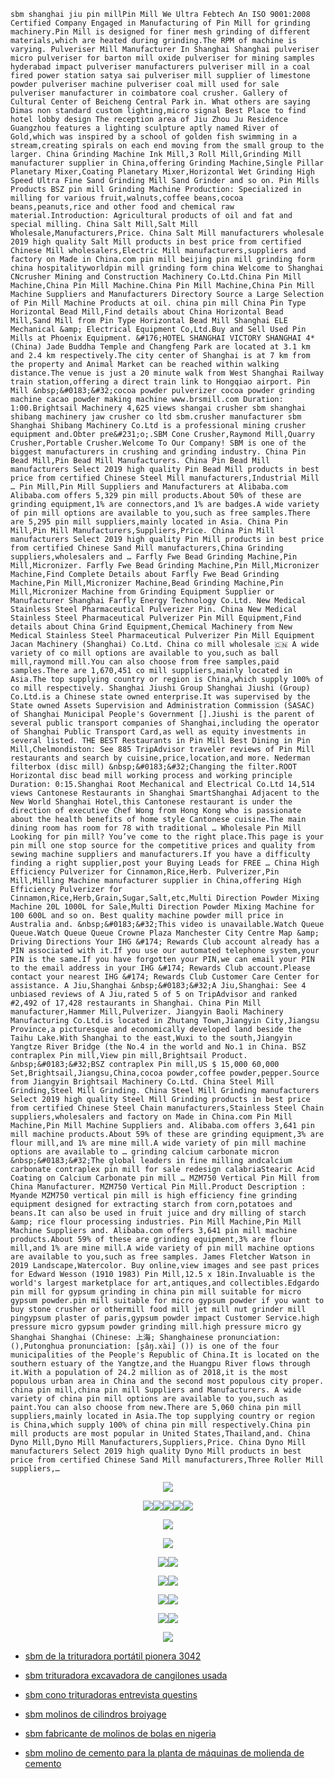 
```
sbm shanghai jiu pin millPin Mill We Ultra Febtech An ISO 9001:2008 Certified Company Engaged in Manufacturing of Pin Mill for grinding machinery.Pin Mill is designed for finer mesh grinding of different materials,which are heated during grinding.The RPM of machine is varying. Pulveriser Mill Manufacturer In Shanghai Shanghai pulveriser micro pulveriser for barton mill oxide pulveriser for mining samples hyderabad impact pulveriser manufacturers pulveriser mill in a coal fired power station satya sai pulveriser mill supplier of limestone powder pulveriser machine pulveriser coal mill used for sale pulveriser manufacturer in coimbatore coal crusher. Gallery of Cultural Center of Beicheng Central Park in. What others are saying Dimas non standard custom lighting,micro signal Best Place to find hotel lobby design The reception area of Jiu Zhou Ju Residence Guangzhou features a lighting sculpture aptly named River of Gold,which was inspired by a school of golden fish swimming in a stream,creating spirals on each end moving from the small group to the larger. China Grinding Machine Ink Mill,3 Roll Mill,Grinding Mill manufacturer supplier in China,offering Grinding Machine,Single Pillar Planetary Mixer,Coating Planetary Mixer,Horizontal Wet Grinding High Speed Ultra Fine Sand Grinding Mill Sand Grinder and so on. Pin Mills Products BSZ pin mill Grinding Machine Production: Specialized in milling for various fruit,walnuts,coffee beans,cocoa beans,peanuts,rice and other food and chemical raw material.Introduction: Agricultural products of oil and fat and special milling. China Salt Mill,Salt Mill Wholesale,Manufacturers,Price. China Salt Mill manufacturers wholesale 2019 high quality Salt Mill products in best price from certified Chinese Mill wholesalers,Electric Mill manufacturers,suppliers and factory on Made in China.com pin mill beijing pin mill grinding form china hospitalityworldpin mill grinding form china Welcome to Shanghai CNcrusher Mining and Construction Machinery Co.Ltd.China Pin Mill Machine,China Pin Mill Machine.China Pin Mill Machine,China Pin Mill Machine Suppliers and Manufacturers Directory Source a Large Selection of Pin Mill Machine Products at oil. china pin mill China Pin Type Horizontal Bead Mill,Find details about China Horizontal Bead Mill,Sand Mill from Pin Type Horizontal Bead Mill Shanghai ELE Mechanical &amp; Electrical Equipment Co,Ltd.Buy and Sell Used Pin Mills at Phoenix Equipment. &#176;HOTEL SHANGHAI VICTORY SHANGHAI 4* (China) Jade Buddha Temple and Changfeng Park are located at 3.1 km and 2.4 km respectively.The city center of Shanghai is at 7 km from the property and Animal Market can be reached within walking distance.The venue is just a 20 minute walk from West Shanghai Railway train station,offering a direct train link to Hongqiao airport. Pin Mill &nbsp;&#0183;&#32;cocoa powder pulverizer cocoa powder grinding machine cacao powder making machine www.brsmill.com Duration: 1:00.Brightsail Machinery 4,625 views shangai crusher sbm shanghai shibang machinery jaw crusher co ltd sbm.crusher manufacturer sbm Shanghai Shibang Machinery Co.Ltd is a professional mining crusher equipment and.Obter pre&#231;o;.SBM Cone Crusher,Raymond Mill,Quarry Crusher,Portable Crusher.Welcome To Our Company! SBM is one of the biggest manufacturers in crushing and grinding industry. China Pin Bead Mill,Pin Bead Mill Manufacturers. China Pin Bead Mill manufacturers Select 2019 high quality Pin Bead Mill products in best price from certified Chinese Steel Mill manufacturers,Industrial Mill … Pin Mill,Pin Mill Suppliers and Manufacturers at Alibaba.com Alibaba.com offers 5,329 pin mill products.About 50% of these are grinding equipment,1% are connectors,and 1% are badges.A wide variety of pin mill options are available to you,such as free samples.There are 5,295 pin mill suppliers,mainly located in Asia. China Pin Mill,Pin Mill Manufacturers,Suppliers,Price. China Pin Mill manufacturers Select 2019 high quality Pin Mill products in best price from certified Chinese Sand Mill manufacturers,China Grinding suppliers,wholesalers and … Farfly Fwe Bead Grinding Machine,Pin Mill,Micronizer. Farfly Fwe Bead Grinding Machine,Pin Mill,Micronizer Machine,Find Complete Details about Farfly Fwe Bead Grinding Machine,Pin Mill,Micronizer Machine,Bead Grinding Machine,Pin Mill,Micronizer Machine from Grinding Equipment Supplier or Manufacturer Shanghai Farfly Energy Technology Co.Ltd. New Medical Stainless Steel Pharmaceutical Pulverizer Pin. China New Medical Stainless Steel Pharmaceutical Pulverizer Pin Mill Equipment,Find details about China Grind Equipment,Chemical Machinery from New Medical Stainless Steel Pharmaceutical Pulverizer Pin Mill Equipment Jacan Machinery (Shanghai) Co.Ltd. China co mill wholesale 🇨🇳 A wide variety of co mill options are available to you,such as ball mill,raymond mill.You can also choose from free samples,paid samples.There are 1,670,451 co mill suppliers,mainly located in Asia.The top supplying country or region is China,which supply 100% of co mill respectively. Shanghai Jiushi Group Shanghai Jiushi (Group) Co.Ltd.is a Chinese state owned enterprise.It was supervised by the State owned Assets Supervision and Administration Commission (SASAC) of Shanghai Municipal People's Government [].Jiushi is the parent of several public transport companies of Shanghai,including the operator of Shanghai Public Transport Card,as well as equity investments in several listed. THE BEST Restaurants in Pin Mill Best Dining in Pin Mill,Chelmondiston: See 885 TripAdvisor traveler reviews of Pin Mill restaurants and search by cuisine,price,location,and more. Nederman filterbox (disc mill) &nbsp;&#0183;&#32;Changing the filter.ROOT Horizontal disc bead mill working process and working principle Duration: 0:15.Shanghai Root Mechanical and Electrical Co.Ltd 14,514 views Cantonese Restaurants in Shanghai SmartShanghai Adjacent to the New World Shanghai Hotel,this Cantonese restaurant is under the direction of executive Chef Wong from Hong Kong who is passionate about the health benefits of home style Cantonese cuisine.The main dining room has room for 78 with traditional … Wholesale Pin Mill Looking for pin mill? You’ve come to the right place.This page is your pin mill one stop source for the competitive prices and quality from sewing machine suppliers and manufacturers.If you have a difficulty finding a right supplier,post your Buying Leads for FREE … China High Efficiency Pulverizer for Cinnamon,Rice,Herb. Pulverizer,Pin Mill,Milling Machine manufacturer supplier in China,offering High Efficiency Pulverizer for Cinnamon,Rice,Herb,Grain,Sugar,Salt,etc,Multi Direction Powder Mixing Machine 20L 1000L for Sale,Multi Direction Powder Mixing Machine for 100 600L and so on. Best quality machine powder mill price in Australia and. &nbsp;&#0183;&#32;This video is unavailable.Watch Queue Queue.Watch Queue Queue Crowne Plaza Manchester City Centre Map &amp; Driving Directions Your IHG &#174; Rewards Club account already has a PIN associated with it.If you use our automated telephone system,your PIN is the same.If you have forgotten your PIN,we can email your PIN to the email address in your IHG &#174; Rewards Club account.Please contact your nearest IHG &#174; Rewards Club Customer Care Center for assistance. A Jiu,Shanghai &nbsp;&#0183;&#32;A Jiu,Shanghai: See 4 unbiased reviews of A Jiu,rated 5 of 5 on TripAdvisor and ranked #2,492 of 17,428 restaurants in Shanghai. China Pin Mill manufacturer,Hammer Mill,Pulverizer. Jiangyin Baoli Machinery Manufacturing Co.Ltd.is located in Zhutang Town,Jiangyin City,Jiangsu Province,a picturesque and economically developed land beside the Taihu Lake.With Shanghai to the east,Wuxi to the south,Jiangyin Yangtze River Bridge (the No.4 in the world and No.1 in China. BSZ contraplex Pin mill,View pin mill,Brightsail Product. &nbsp;&#0183;&#32;BSZ contraplex Pin mill,US $ 15,000 60,000 Set,Brightsail,Jiangsu,China,cocoa powder,coffee powder,pepper.Source from Jiangyin Brightsail Machinery Co.Ltd. China Steel Mill Grinding,Steel Mill Grinding. China Steel Mill Grinding manufacturers Select 2019 high quality Steel Mill Grinding products in best price from certified Chinese Steel Chain manufacturers,Stainless Steel Chain suppliers,wholesalers and factory on Made in China.com Pin Mill Machine,Pin Mill Machine Suppliers and. Alibaba.com offers 3,641 pin mill machine products.About 59% of these are grinding equipment,3% are flour mill,and 1% are mine mill.A wide variety of pin mill machine options are available to … grinding calcium carbonate micron &nbsp;&#0183;&#32;The global leaders in fine milling andcalcium carbonate contraplex pin mill for sale redesign calabriaStearic Acid Coating on Calcium Carbonate pin mill … MZM750 Vertical Pin Mill from China Manufacturer. MZM750 Vertical Pin Mill.Product Description : Myande MZM750 vertical pin mill is high efficiency fine grinding equipment designed for extracting starch from corn,potatoes and beans.It can also be used in fruit juice and dry milling of starch &amp; rice flour processing industries. Pin Mill Machine,Pin Mill Machine Suppliers and. Alibaba.com offers 3,641 pin mill machine products.About 59% of these are grinding equipment,3% are flour mill,and 1% are mine mill.A wide variety of pin mill machine options are available to you,such as free samples. James Fletcher Watson in 2019 Landscape,Watercolor. Buy online,view images and see past prices for Edward Wesson (1910 1983) Pin Mill,12.5 x 18in.Invaluable is the world's largest marketplace for art,antiques,and collectibles.Edgardo pin mill for gypsum grinding in china pin mill suitable for micro gypsum powder.pin mill suitable for micro gypsum powder if you want to buy stone crusher or othermill food mill jet mill nut grinder mill pingypsum plaster of paris,gypsum powder impact Customer Service.high pressure micro gypsum powder grinding mill.high pressure micro gy Shanghai Shanghai (Chinese: 上海; Shanghainese pronunciation: (),Putonghua pronunciation: [ʂâŋ.xài] ()) is one of the four municipalities of the People's Republic of China.It is located on the southern estuary of the Yangtze,and the Huangpu River flows through it.With a population of 24.2 million as of 2018,it is the most populous urban area in China and the second most populous city proper. china pin mill,china pin mill Suppliers and Manufacturers. A wide variety of china pin mill options are available to you,such as paint.You can also choose from new.There are 5,060 china pin mill suppliers,mainly located in Asia.The top supplying country or region is China,which supply 100% of china pin mill respectively.China pin mill products are most popular in United States,Thailand,and. China Dyno Mill,Dyno Mill Manufacturers,Suppliers,Price. China Dyno Mill manufacturers Select 2019 high quality Dyno Mill products in best price from certified Chinese Sand Mill manufacturers,Three Roller Mill suppliers,… 
```

<div align="center">

<a href="https://es-crusher.shibang-china.com/github&k=sbm+shanghai+jiu+pin+mill"><img src="https://static.shibang-china.com/es/crusher/logo.jpg"></a>

<a href="https://es-crusher.shibang-china.com/github&k=sbm+shanghai+jiu+pin+mill"><img src="https://static.shibang-china.com/es/crusher/index.jpg"></a><a href="https://es-crusher.shibang-china.com/material.htmlgithub&k=sbm+shanghai+jiu+pin+mill"><img src="https://static.shibang-china.com/es/crusher/material.jpg"></a><a href="https://es-crusher.shibang-china.com/application.htmlgithub&k=sbm+shanghai+jiu+pin+mill"><img src="https://static.shibang-china.com/es/crusher/application.jpg"></a><a href="https://es-crusher.shibang-china.com/aboutus.htmlgithub&k=sbm+shanghai+jiu+pin+mill"><img src="https://static.shibang-china.com/es/crusher/aboutus.jpg"></a><a href="https://es-crusher.shibang-china.com/contact.htmlgithub&k=sbm+shanghai+jiu+pin+mill"><img src="https://static.shibang-china.com/es/crusher/contact.jpg"></a>

<a href="https://es-crusher.shibang-china.com/github&k=sbm+shanghai+jiu+pin+mill"><img src="https://static.shibang-china.com/es/crusher/banner.jpg"></a>

<a href="https://swt.shibang-china.com/github&k=sbm+shanghai+jiu+pin+mill"><img src="https://static.shibang-china.com/es/crusher/text.jpg"></a>

<a href="https://swt.shibang-china.com/github&k=sbm+shanghai+jiu+pin+mill"><img src="https://static.shibang-china.com/es/crusher/chat.jpg"></a><a href="https://es-crusher.shibang-china.com/contact.htmlgithub&k=sbm+shanghai+jiu+pin+mill"><img src="https://static.shibang-china.com/es/crusher/message.jpg"></a>

<a href="https://es-crusher.shibang-china.com/products/pe.htmlgithub&k=sbm+shanghai+jiu+pin+mill"><img src="https://static.shibang-china.com/es/crusher/pe.jpg"></a><a href="https://es-crusher.shibang-china.com/products/pf.htmlgithub&k=sbm+shanghai+jiu+pin+mill"><img src="https://static.shibang-china.com/es/crusher/pf.jpg"></a>

<a href="https://es-crusher.shibang-china.com/products/hpt.htmlgithub&k=sbm+shanghai+jiu+pin+mill"><img src="https://static.shibang-china.com/es/crusher/hpt.jpg"></a><a href="https://es-crusher.shibang-china.com/products/vsi.htmlgithub&k=sbm+shanghai+jiu+pin+mill"><img src="https://static.shibang-china.com/es/crusher/vsi.jpg"></a>

<a href="https://es-crusher.shibang-china.com/products/klv.htmlgithub&k=sbm+shanghai+jiu+pin+mill"><img src="https://static.shibang-china.com/es/crusher/klv.jpg"></a><a href="https://es-crusher.shibang-china.com/products/portable.htmlgithub&k=sbm+shanghai+jiu+pin+mill"><img src="https://static.shibang-china.com/es/crusher/portable.jpg"></a>

<a href="https://swt.shibang-china.com/github&k=sbm+shanghai+jiu+pin+mill"><img src="https://static.shibang-china.com/es/crusher/case.jpg"></a>

</div>


* [sbm de la trituradora portátil pionera 3042](sbm%20de%20la%20trituradora%20port%C3%A1til%20pionera%203042.md)

* [sbm trituradora excavadora de cangilones usada](sbm%20trituradora%20excavadora%20de%20cangilones%20usada.md)

* [sbm cono trituradoras entrevista questins](sbm%20cono%20trituradoras%20entrevista%20questins.md)

* [sbm molinos de cilindros broiyage](sbm%20molinos%20de%20cilindros%20broiyage.md)

* [sbm fabricante de molinos de bolas en nigeria](sbm%20fabricante%20de%20molinos%20de%20bolas%20en%20nigeria.md)

* [sbm molino de cemento para la planta de máquinas de molienda de cemento](sbm%20molino%20de%20cemento%20para%20la%20planta%20de%20m%C3%A1quinas%20de%20molienda%20de%20cemento.md)